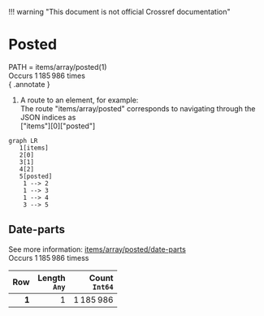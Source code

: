 !!! warning "This document is not official Crossref documentation"
# Posted
PATH = items/array/posted(1)  
Occurs 1 185 986 times  
{ .annotate }

1. A route to an element, for example:  
   The route "items/array/posted" corresponds to navigating through the JSON indices as  
   ["items"][0]["posted"]  

```mermaid
graph LR
   1[items]
   2[0]
   3[1]
   4[2]
   5[posted]
    1 --> 2
    1 --> 3
    1 --> 4
    3 --> 5
```


## Date-parts
See more information: [items/array/posted/date-parts](date-parts/index.md)  
Occurs 1 185 986 timess  

| **Row** | **Length**<br>`Any` | **Count**<br>`Int64` |
|--------:|--------------------:|---------------------:|
| **1**   | 1                   | 1 185 986            |

